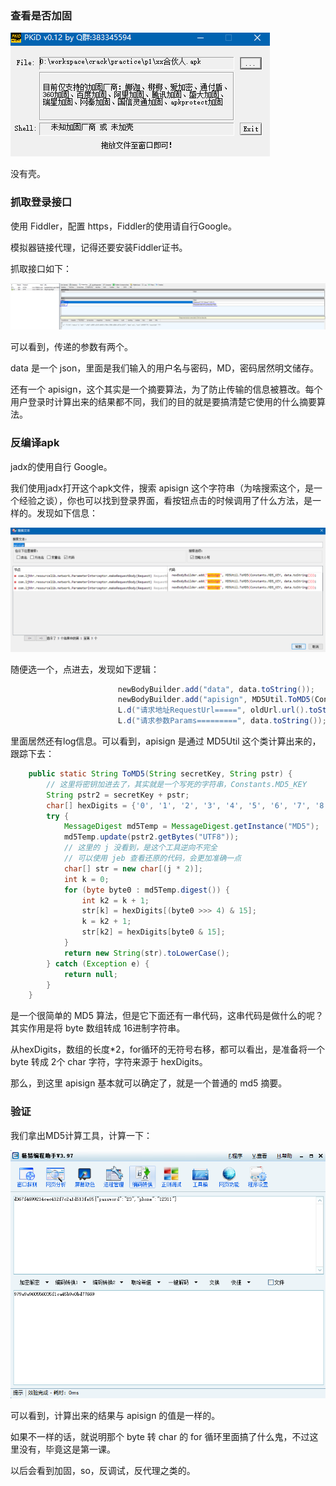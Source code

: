 ### 查看是否加固

![](0.png)

没有壳。

### 抓取登录接口

使用 Fiddler，配置 https，Fiddler的使用请自行Google。

模拟器链接代理，记得还要安装Fiddler证书。

抓取接口如下：

![](1.png)

可以看到，传递的参数有两个。

data 是一个 json，里面是我们输入的用户名与密码，MD，密码居然明文储存。

还有一个 apisign，这个其实是一个摘要算法，为了防止传输的信息被篡改。每个用户登录时计算出来的结果都不同，我们的目的就是要搞清楚它使用的什么摘要算法。



### 反编译apk

jadx的使用自行 Google。

我们使用jadx打开这个apk文件，搜索 apisign 这个字符串（为啥搜索这个，是一个经验之谈），你也可以找到登录界面，看按钮点击的时候调用了什么方法，是一样的。发现如下信息：

![](2.png)

随便选一个，点进去，发现如下逻辑：

```java
                        newBodyBuilder.add("data", data.toString());
                        newBodyBuilder.add("apisign", MD5Util.ToMD5(Constants.MD5_KEY, data.toString()));
                        L.d("请求地址RequestUrl=====", oldUrl.url().toString());
                        L.d("请求参数Params=========", data.toString());
```

里面居然还有log信息。可以看到，apisign 是通过 MD5Util 这个类计算出来的，跟踪下去：

```java
    public static String ToMD5(String secretKey, String pstr) {
        // 这里将密钥加进去了，其实就是一个写死的字符串，Constants.MD5_KEY
        String pstr2 = secretKey + pstr;
        char[] hexDigits = {'0', '1', '2', '3', '4', '5', '6', '7', '8', '9', 'A', 'B', 'C', 'D', 'E', 'F'};
        try {
            MessageDigest md5Temp = MessageDigest.getInstance("MD5");
            md5Temp.update(pstr2.getBytes("UTF8"));
            // 这里的 j 没看到，是这个工具逆向不完全
            // 可以使用 jeb 查看还原的代码，会更加准确一点
            char[] str = new char[(j * 2)];
            int k = 0;
            for (byte byte0 : md5Temp.digest()) {
                int k2 = k + 1;
                str[k] = hexDigits[(byte0 >>> 4) & 15];
                k = k2 + 1;
                str[k2] = hexDigits[byte0 & 15];
            }
            return new String(str).toLowerCase();
        } catch (Exception e) {
            return null;
        }
    }

```

是一个很简单的 MD5 算法，但是它下面还有一串代码，这串代码是做什么的呢？其实作用是将 byte 数组转成 16进制字符串。

从hexDigits，数组的长度*2，for循环的无符号右移，都可以看出，是准备将一个 byte 转成 2个 char 字符，字符来源于 hexDigits。

那么，到这里 apisign 基本就可以确定了，就是一个普通的 md5 摘要。



### 验证

我们拿出MD5计算工具，计算一下：

![](3.png)

可以看到，计算出来的结果与 apisign 的值是一样的。

如果不一样的话，就说明那个 byte 转 char 的 for 循环里面搞了什么鬼，不过这里没有，毕竟这是第一课。

以后会看到加固，so，反调试，反代理之类的。